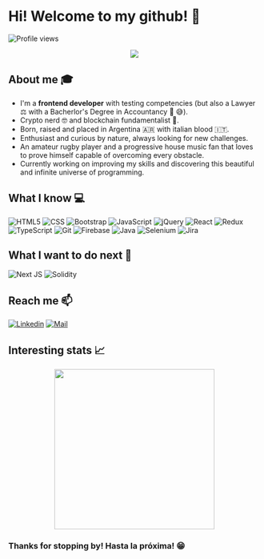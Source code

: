 
# Hi! Welcome to my github! 👋 
![Profile views](https://gpvc.arturio.dev/lucasrimondi)

<div align="center">
	<img src="https://user-images.githubusercontent.com/87493125/127210438-b73b2765-5b09-41c4-a631-4c614361e374.jpg">
</div>

## About me :mortar_board:
- I'm a **frontend developer** with testing competencies (but also a Lawyer ⚖️ with a Bacherlor's Degree in Accountancy 🧮 😅).<br>
- Crypto nerd 🤓 and blockchain fundamentalist 🔗. <br> 
- Born, raised and placed in Argentina 🇦🇷 with italian blood 🇮🇹. <br>
- Enthusiast and curious by nature, always looking for new challenges. <br> 
- An amateur rugby player and a progressive house music fan that loves to prove himself capable of overcoming every obstacle.<br>
- Currently working on improving my skills and discovering this beautiful and infinite universe of programming.

## What I know :computer:
  ![HTML5](https://img.shields.io/badge/html5%20-%23E34F26.svg?&style=for-the-badge&logo=html5&logoColor=white)
  ![CSS](https://img.shields.io/badge/css3%20-%231572B6.svg?&style=for-the-badge&logo=css3&logoColor=white)
  ![Bootstrap](https://img.shields.io/badge/bootstrap%20-%23563D7C.svg?&style=for-the-badge&logo=bootstrap&logoColor=white)
  ![JavaScript](https://img.shields.io/badge/javascript%20-%23323330.svg?&style=for-the-badge&logo=javascript&logoColor=%23F7DF1E)
  ![jQuery](https://img.shields.io/badge/jquery%20-%230769AD.svg?&style=for-the-badge&logo=jquery&logoColor=white)
  ![React](https://img.shields.io/badge/react%20-%2320232a.svg?&style=for-the-badge&logo=react&logoColor=%2361DAFB)
  ![Redux](https://img.shields.io/badge/redux%20-%23593d88.svg?&style=for-the-badge&logo=redux&logoColor=white)
  ![TypeScript](https://img.shields.io/badge/typescript-%23007ACC.svg?style=for-the-badge&logo=typescript&logoColor=white)
  ![Git](https://img.shields.io/badge/git%20-%23F05033.svg?&style=for-the-badge&logo=git&logoColor=white)
  ![Firebase](https://img.shields.io/badge/firebase%20-%23039BE5.svg?&style=for-the-badge&logo=firebase)
  ![Java](https://img.shields.io/badge/Java-ED8B00?style=for-the-badge&logo=java&logoColor=white)
  ![Selenium](https://img.shields.io/badge/Selenium-43B02A?style=for-the-badge&logo=Selenium&logoColor=white)
  ![Jira](https://img.shields.io/badge/jira-%230A0FFF.svg?style=for-the-badge&logo=jira&logoColor=white)

## What I want to do next :thinking:
![Next JS](https://img.shields.io/badge/Next-black?style=for-the-badge&logo=next.js&logoColor=white)
![Solidity](https://img.shields.io/badge/Solidity-%23363636.svg?style=for-the-badge&logo=solidity&logoColor=white)

## Reach me 📫
[![Linkedin](https://img.shields.io/badge/-Lucas%20Rimondi-%230077B5.svg?&style=for-the-badge&logo=linkedin&logoColor=white&link=https://www.linkedin.com/in/lucasrimondi/)](https://www.linkedin.com/in/lucasrimondi/)
[![Mail](https://img.shields.io/badge/-lucasrimondi@gmail.com-D14836?style=for-the-badge&logo=gmail&logoColor=white)](mailto:lucasrimondi@gmail.com)


## Interesting stats 📈
<div align="center">
<img width="320" src="https://github-readme-stats.vercel.app/api/top-langs/?username=lucasrimondi">
</div>

### Thanks for stopping by! Hasta la próxima! 😁
